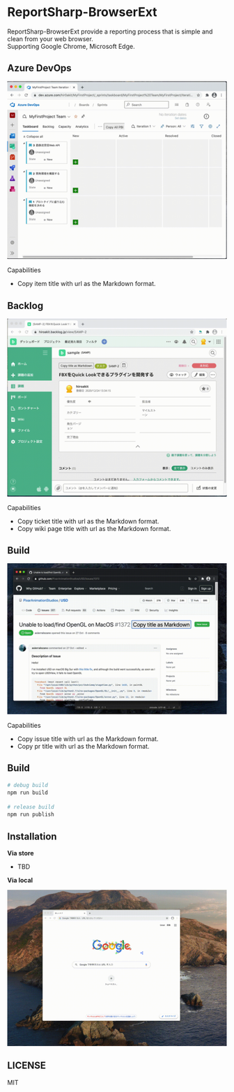 # ReportSharp-BrowserExt

ReportSharp-BrowserExt provide a reporting process that is simple and clean from your web browser.  
Supporting Google Chrome, Microsoft Edge.

## Azure DevOps

![Azure DevOps](./doc/summary/RreportSharp_AzureDevOps_Ext.gif)

Capabilities

- Copy item title with url as the Markdown format.

## Backlog

![Backlog](./doc/summary/RreportSharp_Backlog_Ext.gif)

Capabilities

- Copy ticket title with url as the Markdown format.
- Copy wiki page title with url as the Markdown format.

## Build

![GitHub](./doc/summary/RreportSharp_GitHub_Ext.gif)

Capabilities

- Copy issue title with url as the Markdown format.
- Copy pr title with url as the Markdown format.

## Build

```sh
# debug build
npm run build

# release build
npm run publish 
```

## Installation

**Via store**

- TBD

**Via local**

![Develop Release](./doc/summary/RreportSharp_Develop_Installation.gif)


## LICENSE

MIT
